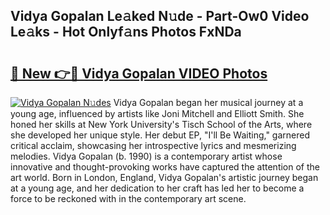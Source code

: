 ## Vidya Gopalan Le𝚊ked N𝚞de - Part-Ow0 Video Le𝚊ks - Hot Onlyf𝚊ns Photos FxNDa

# <h2><a href="http://ac23421.deff.icu/?id=Vidya+Gopalan">🔗 New 👉🔴 Vidya Gopalan VIDEO Photos</a></h2>

[![Vidya Gopalan N𝚞des](https://i.imgur.com/rIISA9y.gif)](http://ac23421.deff.icu/?id=Vidya+Gopalan)
Vidya Gopalan began her musical journey at a young age, influenced by artists like Joni Mitchell and Elliott Smith. She honed her skills at New York University's Tisch School of the Arts, where she developed her unique style. Her debut EP, "I'll Be Waiting," garnered critical acclaim, showcasing her introspective lyrics and mesmerizing melodies. Vidya Gopalan (b. 1990) is a contemporary artist whose innovative and thought-provoking works have captured the attention of the art world. Born in London, England, Vidya Gopalan's artistic journey began at a young age, and her dedication to her craft has led her to become a force to be reckoned with in the contemporary art scene.
